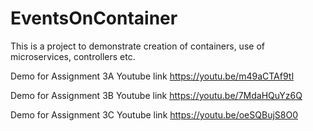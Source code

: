 # EventsOnContainer
This is a project to demonstrate creation of containers, use of microservices, controllers etc. 

Demo for Assignment 3A Youtube link https://youtu.be/m49aCTAf9tI

Demo for Assignment 3B Youtube link https://youtu.be/7MdaHQuYz6Q

Demo for Assignment 3C Youtube link https://youtu.be/oeSQBujS8O0
